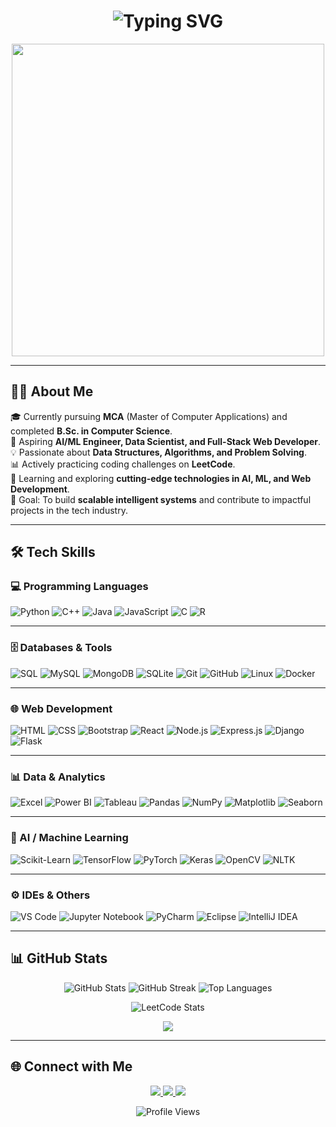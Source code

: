 <!-- T

yping / Stylish Header -->
<h1 align="center">
  <img src="https://readme-typing-svg.herokuapp.com?font=UnifrakturCook&size=45&duration=4000&pause=1000&color=00C4FF&center=true&vCenter=true&width=900&lines=Hi%2C+I’m+Shankar+Gouda+👋" alt="Typing SVG" />
</h1>


<!-- Male + Computer GIF -->
<p align="center">
  <img src="https://media.giphy.com/media/qgQUggAC3Pfv687qPC/giphy.gif" width="500" />
</p>

---

## 👨‍💻 About Me  

🎓 Currently pursuing **MCA** (Master of Computer Applications) and completed **B.Sc. in Computer Science**.  
🚀 Aspiring **AI/ML Engineer, Data Scientist, and Full-Stack Web Developer**.  
💡 Passionate about **Data Structures, Algorithms, and Problem Solving**.  
📊 Actively practicing coding challenges on **LeetCode**.  
🌱 Learning and exploring **cutting-edge technologies in AI, ML, and Web Development**.  
🎯 Goal: To build **scalable intelligent systems** and contribute to impactful projects in the tech industry.  

---

## 🛠️ Tech Skills  

### 💻 Programming Languages  
![Python](https://img.shields.io/badge/-Python-3776AB?style=flat&logo=python&logoColor=white)
![C++](https://img.shields.io/badge/-C++-00599C?style=flat&logo=cplusplus&logoColor=white)
![Java](https://img.shields.io/badge/-Java-007396?style=flat&logo=java&logoColor=white)
![JavaScript](https://img.shields.io/badge/-JavaScript-F7DF1E?style=flat&logo=javascript&logoColor=black)
![C](https://img.shields.io/badge/-C-A8B9CC?style=flat&logo=c&logoColor=black)
![R](https://img.shields.io/badge/-R-276DC3?style=flat&logo=r&logoColor=white)

---

### 🗄️ Databases & Tools  
![SQL](https://img.shields.io/badge/-SQL-4479A1?style=flat&logo=postgresql&logoColor=white)
![MySQL](https://img.shields.io/badge/-MySQL-4479A1?style=flat&logo=mysql&logoColor=white)
![MongoDB](https://img.shields.io/badge/-MongoDB-47A248?style=flat&logo=mongodb&logoColor=white)
![SQLite](https://img.shields.io/badge/-SQLite-003B57?style=flat&logo=sqlite&logoColor=white)
![Git](https://img.shields.io/badge/-Git-F05032?style=flat&logo=git&logoColor=white)
![GitHub](https://img.shields.io/badge/-GitHub-181717?style=flat&logo=github&logoColor=white)
![Linux](https://img.shields.io/badge/-Linux-FCC624?style=flat&logo=linux&logoColor=black)
![Docker](https://img.shields.io/badge/-Docker-2496ED?style=flat&logo=docker&logoColor=white)

---

### 🌐 Web Development  
![HTML](https://img.shields.io/badge/-HTML-E34F26?style=flat&logo=html5&logoColor=white)
![CSS](https://img.shields.io/badge/-CSS-1572B6?style=flat&logo=css3&logoColor=white)
![Bootstrap](https://img.shields.io/badge/-Bootstrap-7952B3?style=flat&logo=bootstrap&logoColor=white)
![React](https://img.shields.io/badge/-React-20232A?style=flat&logo=react&logoColor=61DAFB)
![Node.js](https://img.shields.io/badge/-Node.js-339933?style=flat&logo=node.js&logoColor=white)
![Express.js](https://img.shields.io/badge/-Express.js-000000?style=flat&logo=express&logoColor=white)
![Django](https://img.shields.io/badge/-Django-092E20?style=flat&logo=django&logoColor=white)
![Flask](https://img.shields.io/badge/-Flask-000000?style=flat&logo=flask&logoColor=white)

---

### 📊 Data & Analytics  
![Excel](https://img.shields.io/badge/-Excel-217346?style=flat&logo=microsoft-excel&logoColor=white)
![Power BI](https://img.shields.io/badge/-PowerBI-F2C811?style=flat&logo=powerbi&logoColor=black)
![Tableau](https://img.shields.io/badge/-Tableau-E97627?style=flat&logo=tableau&logoColor=white)
![Pandas](https://img.shields.io/badge/-Pandas-150458?style=flat&logo=pandas&logoColor=white)
![NumPy](https://img.shields.io/badge/-NumPy-013243?style=flat&logo=numpy&logoColor=white)
![Matplotlib](https://img.shields.io/badge/-Matplotlib-11557c?style=flat&logo=python&logoColor=white)
![Seaborn](https://img.shields.io/badge/-Seaborn-4C9A2A?style=flat&logo=python&logoColor=white)

---

### 🤖 AI / Machine Learning  
![Scikit-Learn](https://img.shields.io/badge/-Scikit--Learn-F7931E?style=flat&logo=scikit-learn&logoColor=white)
![TensorFlow](https://img.shields.io/badge/-TensorFlow-FF6F00?style=flat&logo=tensorflow&logoColor=white)
![PyTorch](https://img.shields.io/badge/-PyTorch-EE4C2C?style=flat&logo=pytorch&logoColor=white)
![Keras](https://img.shields.io/badge/-Keras-D00000?style=flat&logo=keras&logoColor=white)
![OpenCV](https://img.shields.io/badge/-OpenCV-5C3EE8?style=flat&logo=opencv&logoColor=white)
![NLTK](https://img.shields.io/badge/-NLTK-85C1E9?style=flat&logo=python&logoColor=black)

---

### ⚙️ IDEs & Others  
![VS Code](https://img.shields.io/badge/-VS%20Code-0078d7?style=flat&logo=visual-studio-code&logoColor=white)
![Jupyter Notebook](https://img.shields.io/badge/-Jupyter-F37626?style=flat&logo=jupyter&logoColor=white)
![PyCharm](https://img.shields.io/badge/-PyCharm-21D789?style=flat&logo=pycharm&logoColor=black)
![Eclipse](https://img.shields.io/badge/-Eclipse-2C2255?style=flat&logo=eclipse&logoColor=white)
![IntelliJ IDEA](https://img.shields.io/badge/-IntelliJ%20IDEA-000000?style=flat&logo=intellij-idea&logoColor=white)


---


## 📊 GitHub Stats  

<p align="center">
  <img src="https://github-readme-stats.vercel.app/api?username=shankar-gouda12&show_icons=true&theme=radical" alt="GitHub Stats" />
  <img src="https://github-readme-streak-stats.herokuapp.com/?user=shankar-gouda12&theme=radical" alt="GitHub Streak" />
  <img src="https://github-readme-stats.vercel.app/api/top-langs/?username=shankar-gouda12&layout=compact&theme=radical" alt="Top Languages" />
  <p align="center">
  <img src="https://leetcard.jacoblin.cool/shankar_gouda?ext=contest&theme=dark" alt="LeetCode Stats" />
</p>
</p>
<p align="center">
  <a href="https://www.hackerrank.com/profile/oxyshankar">
    <img src="https://img.shields.io/badge/View%20My%20HackerRank%20Dashboard-2EC866?style=for-the-badge&logo=hackerrank&logoColor=white" />
  </a>
</p>


---

## 🌐 Connect with Me  

<p align="center">
  <a href="https://www.linkedin.com/in/shankar-gouda-672505366/">
    <img src="https://img.shields.io/badge/-LinkedIn-0A66C2?style=for-the-badge&logo=linkedin&logoColor=white" />
  </a>
  <a href="mailto:oxyshankar@gmail.com">
    <img src="https://img.shields.io/badge/-Gmail-D14836?style=for-the-badge&logo=gmail&logoColor=white" />
  </a>
  <a href="https://leetcode.com/u/shankar_gouda/">
    <img src="https://img.shields.io/badge/-LeetCode-FFA116?style=for-the-badge&logo=leetcode&logoColor=white" />
  </a>
</p>

<p align="center">
  <img src="https://komarev.com/ghpvc/?username=shankar-gouda12&color=blue" alt="Profile Views" />
</p>
